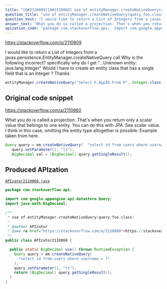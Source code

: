 ```yaml
---
title: "[Q#2110809][A#2110860] use of entityManager.createNativeQuery(query,foo.class)"
question_title: "use of entityManager.createNativeQuery(query,foo.class)"
question_text: "I would like to return a List of Integers from a javax.persistence.EntityManager.createNativeQuery call Why is the following incorrect? specifically why do I get \"...Unknown entity: java.lang.Integer\" Would I have to create an entity class that has a single field that is an Integer ? Thanks"
answer_text: "What you do is called a projection. That's when you return only a scalar value that belongs to one entity. You can do this with JPA. See scalar value. I think in this case, omitting the entity type altogether is possible: Example taken from here."
apization_code: "package com.stackoverflow.api;  import com.google.appengine.api.datastore.Query; import java.math.BigDecimal;  /**  * use of entityManager.createNativeQuery(query,foo.class)  *  * @author APIzator  * @see <a href=\"https://stackoverflow.com/a/2110860\">https://stackoverflow.com/a/2110860</a>  */ public class APIzator2110860 {    public static BigDecimal use() throws RuntimeException {     Query query = em.createNativeQuery(       \"select id from users where username = ?\"     );     query.setParameter(1, \"lt\");     return (BigDecimal) query.getSingleResult();   } }"
---
```


https://stackoverflow.com/q/2110809

I would like to return a List of Integers from a
javax.persistence.EntityManager.createNativeQuery call
Why is the following incorrect?
specifically why do I get &quot;...Unknown entity: java.lang.Integer&quot;
Would I have to create an entity class that has a single field that is an Integer ?
Thanks


```java
entityManager.createNativeQuery("Select P.AppID From P", Integer.class);
```


## Original code snippet

https://stackoverflow.com/a/2110860

What you do is called a projection. That&#x27;s when you return only a scalar value that belongs to one entity. You can do this with JPA. See scalar value.
I think in this case, omitting the entity type altogether is possible:
Example taken from here.

```java
Query query = em.createNativeQuery(  "select id from users where username = ?");  
   query.setParameter(1, "lt");  
   BigDecimal val = (BigDecimal) query.getSingleResult();
```

## Produced APIzation

[`APIzator2110860.java`](https://github.com/pasqualesalza/apization-temp-data/raw/master/apizations/java/APIzator2110860.java)

```java
package com.stackoverflow.api;

import com.google.appengine.api.datastore.Query;
import java.math.BigDecimal;

/**
 * use of entityManager.createNativeQuery(query,foo.class)
 *
 * @author APIzator
 * @see <a href="https://stackoverflow.com/a/2110860">https://stackoverflow.com/a/2110860</a>
 */
public class APIzator2110860 {

  public static BigDecimal use() throws RuntimeException {
    Query query = em.createNativeQuery(
      "select id from users where username = ?"
    );
    query.setParameter(1, "lt");
    return (BigDecimal) query.getSingleResult();
  }
}

```